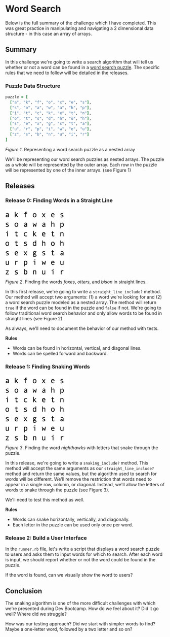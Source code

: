 # Word Search

Below is the full summary of the challenge which I have completed. This was great practice in manipulating and navigating a 2 dimensional data structure - in this case an array of arrays.

## Summary
In this challenge we're going to write a search algorithm that will tell us whether or not a word can be found in a [word search puzzle][wikipedia word search].  The specific rules that we need to follow will be detailed in the releases.


### Puzzle Data Structure
```ruby
puzzle = [
  ["a", "k", "f", "o", "x", "e", "s"], 
  ["s", "o", "a", "w", "a", "h", "p"], 
  ["i", "t", "c", "k", "e", "t", "n"],
  ["o", "t", "s", "d", "h", "o", "h"],
  ["s", "e", "x", "g", "s", "t", "a"],
  ["u", "r", "p", "i", "w", "e", "u"],
  ["z", "s", "b", "n", "u", "i", "r"]
]
```
*Figure 1*. Representing a word search puzzle as a nested array

We'll be representing our word search puzzles as nested arrays.  The puzzle as a whole will be represented by the outer array.  Each row in the puzzle will be represented by one of the inner arrays.  (see Figure 1)


## Releases
### Release 0: Finding Words in a Straight Line
![finding words in straight lines](readme-assets/straight-word.gif)  
*Figure 2*.  Finding the words *foxes*, *otters*, and *bison* in straight lines.

In this first release, we're going to write a `straight_line_include?` method.  Our method will accept two arguments:  (1) a word we're looking for and (2) a word search puzzle modeled as a nested array.  The method will return `true` if the word can be found in the puzzle and `false` if not.  We're going to follow traditional word search behavior and only allow words to be found in straight lines (see Figure 2).

As always, we'll need to document the behavior of our method with tests.

**Rules**  
- Words can be found in horizontal, vertical, and diagonal lines.
- Words can be spelled forward and backward.


### Release 1: Finding Snaking Words
![finding snaking words](readme-assets/snaking-word.gif)  
*Figure 3*.  Finding the word *nighthawks* with letters that snake through the puzzle.

In this release, we're going to write a `snaking_include?` method.  This method will accept the same arguments as our `straight_line_include?` method and return the same values, but the algorithm used to search for words will be different.  We'll remove the restriction that words need to appear in a single row, column, or diagonal.  Instead, we'll allow the letters of words to snake through the puzzle (see Figure 3).

We'll need to test this method as well.

**Rules**  
- Words can snake horizontally, vertically, and diagonally.
- Each letter in the puzzle can be used only once per word. 


### Release 2:  Build a User Interface
In the `runner.rb` file, let's write a script that displays a word search puzzle to users and asks them to input words for which to search.  After each word is input, we should report whether or not the word could be found in the puzzle.

If the word is found, can we visually show the word to users?


## Conclusion
The snaking algorithm is one of the more difficult challenges with which we're presented during Dev Bootcamp.  How do we feel about it?  Did it go well?  Where did we struggle?

How was our testing approach?  Did we start with simpler words to find?  Maybe a one-letter word, followed by a two letter and so on?  


[wikipedia word search]: https://en.wikipedia.org/wiki/Word_search
